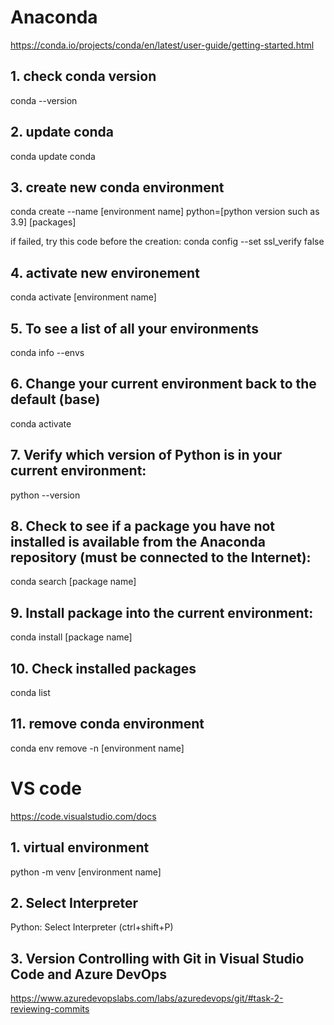 # Anaconda

https://conda.io/projects/conda/en/latest/user-guide/getting-started.html

## 1. check conda version

conda --version

## 2. update conda

conda update conda

## 3. create new conda environment

conda create --name [environment name] python=[python version such as 3.9] [packages]

if failed, try this code before the creation: conda config --set ssl_verify false

## 4. activate new environement

conda activate [environment name]

## 5. To see a list of all your environments

conda info --envs

## 6. Change your current environment back to the default (base)

conda activate

## 7. Verify which version of Python is in your current environment:

python --version

## 8. Check to see if a package you have not installed is available from the Anaconda repository (must be connected to the Internet):

conda search [package name]

## 9. Install package into the current environment:

conda install [package name]

## 10. Check installed packages

conda list

## 11. remove conda environment

conda env remove -n [environment name]

# VS code 

https://code.visualstudio.com/docs

## 1. virtual environment 

python -m venv [environment name]

## 2. Select Interpreter

Python: Select Interpreter (ctrl+shift+P)

## 3. Version Controlling with Git in Visual Studio Code and Azure DevOps

https://www.azuredevopslabs.com/labs/azuredevops/git/#task-2-reviewing-commits

